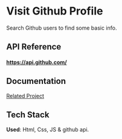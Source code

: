
# Visit Github Profile

Search Github users to find some basic info.

## API Reference

#### https://api.github.com/





## Documentation

[Related Project](https://codepen.io/jakestuts/pen/ofJIB)





## Tech Stack

**Used**: Html, Css, JS & github api.



